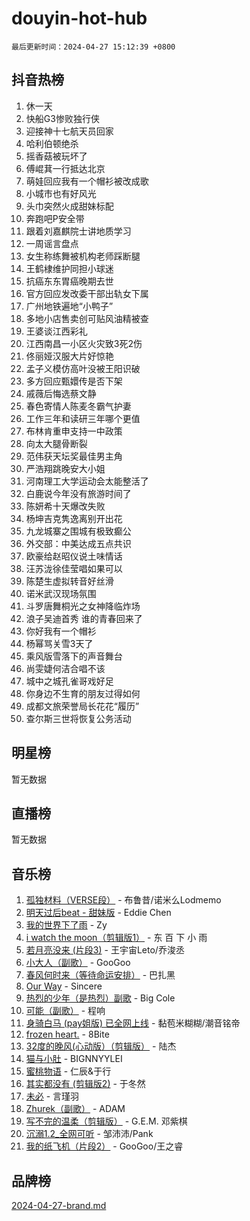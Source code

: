 # douyin-hot-hub

`最后更新时间：2024-04-27 15:12:39 +0800`

## 抖音热榜

1. 休一天
1. 快船G3惨败独行侠
1. 迎接神十七航天员回家
1. 哈利伯顿绝杀
1. 摇香菇被玩坏了
1. 傅崐萁一行抵达北京
1. 萌娃回应我有一个帽衫被改成歌
1. 小城市也有好风光
1. 头巾突然火成甜妹标配
1. 奔跑吧P安全带
1. 跟着刘嘉麒院士讲地质学习
1. 一周谣言盘点
1. 女生称练舞被机构老师踩断腿
1. 王鹤棣维护同担小球迷
1. 抗癌东东胃癌晚期去世
1. 官方回应发改委干部出轨女下属
1. 广州地铁遍地“小鸭子”
1. 多地小店售卖创可贴风油精被查
1. 王婆谈江西彩礼
1. 江西南昌一小区火灾致3死2伤
1. 佟丽娅汉服大片好惊艳
1. 孟子义模仿高叶没被王阳识破
1. 多方回应甄嬛传是否下架
1. 戚薇后悔选蔡文静
1. 春色寄情人陈麦冬霸气护妻
1. 工作三年和读研三年哪个更值
1. 布林肯重申支持一中政策
1. 向太大腿骨断裂
1. 范伟获天坛奖最佳男主角
1. 严浩翔跳晚安大小姐
1. 河南理工大学运动会太能整活了
1. 白鹿说今年没有旅游时间了
1. 陈妍希十天爆改失败
1. 杨坤吉克隽逸离别开出花
1. 九龙城寨之围城有极致癫公
1. 外交部：中美达成五点共识
1. 欧豪给赵昭仪说土味情话
1. 汪苏泷徐佳莹唱如果可以
1. 陈楚生虚拟转音好丝滑
1. 诺米武汉现场氛围
1. 斗罗唐舞桐光之女神降临炸场
1. 浪子吴迪首秀 谁的青春回来了
1. 你好我有一个帽衫
1. 杨幂骂关雪3天了
1. 乘风版雪落下的声音舞台
1. 尚雯婕何洁合唱不该
1. 城中之城孔雀哥戏好足
1. 你身边不生育的朋友过得如何
1. 成都文旅荣誉局长花花“履历”
1. 查尔斯三世将恢复公务活动

## 明星榜

暂无数据

## 直播榜

暂无数据

## 音乐榜

1. [孤独材料（VERSE段）](https://sf5-hl-cdn-tos.douyinstatic.com/obj/tos-cn-ve-2774/ocX7glDNHYlwFeYrGQfBZoThtvPWy8tCCEBGKQ) - 布鲁昔/诺米么Lodmemo
1. [明天过后beat - 甜妹版](https://sf5-hl-cdn-tos.douyinstatic.com/obj/tos-cn-ve-2774/osMLYeeoMm04CZyaI91XUDF8OzLRLgePKALGHI) - Eddie Chen
1. [我的世界下了雨](https://sf5-hl-cdn-tos.douyinstatic.com/obj/tos-cn-ve-2774/o85sBiwXIByH9bWIMAEEOoiQ1o1m9Afn15BspE) - Zy
1. [i watch the moon（剪辑版1）](https://sf5-hl-cdn-tos.douyinstatic.com/obj/tos-cn-ve-2774/o0I9mSChzHZANMJIEBfkCQzzg6N5WAcVtqft9P) - 东 百 下 小 雨
1. [若月亮没来 (片段3)](https://sf5-hl-cdn-tos.douyinstatic.com/obj/tos-cn-ve-2774/okfyEUsGW1B1ovJi5JiN9IjvAT2lMwA054GoEB) - 王宇宙Leto/乔浚丞
1. [小大人（副歌）](https://sf5-hl-cdn-tos.douyinstatic.com/obj/tos-cn-ve-2774/oIhaDwehWhLFsVIG7QIICLLazDNGJAGg5geeb4) - GooGoo
1. [春风何时来（等待命运安排）](https://sf6-cdn-tos.douyinstatic.com/obj/tos-cn-ve-2774/oICBNbD3gelMfB4WgiD1KI2jQtXZE2FgHLwtsl) - 巴扎黑
1. [Our Way](https://sf5-hl-cdn-tos.douyinstatic.com/obj/tos-cn-ve-2774/o8tPEkQgQNCe0DPeFwZzYrbqLlnzBBrYidWkEZ) - Sincere
1. [热烈的少年（是热烈）副歌](https://sf5-hl-cdn-tos.douyinstatic.com/obj/tos-cn-ve-2774/owVNI0CLDAUMtSz6TEYvfFBFL4UDFFhLfgK8fa) - Big Cole
1. [可能（副歌）](https://sf3-cdn-tos.douyinstatic.com/obj/tos-cn-ve-2774/cde1731888894259b333569393c2fb51) - 程响
1. [身骑白马 (pay姐版) 已全网上线](https://sf3-cdn-tos.douyinstatic.com/obj/tos-cn-ve-2774/oQLO5ZgLsFkaDhdIIveF2zUCgfweY0gWaH4AQG) - 黏苞米糊糊/潮音铭帝
1. [frozen heart.](https://sf6-cdn-tos.douyinstatic.com/obj/tos-cn-ve-2774/oIIWJfyjIACZA9zQMtnJ6hQQhFC4vhCupoRBsO) - 8Bite
1. [32度的晚风(心动版）（剪辑版）](https://sf3-cdn-tos.douyinstatic.com/obj/tos-cn-ve-2774/owNyabsyWdzUulxhoJfK8IBXgp0UMQAHpvGh2B) - 陆杰
1. [猫与小肚](https://sf5-hl-cdn-tos.douyinstatic.com/obj/tos-cn-ve-2774/osZeoClMECgK8DYl6VebABgbchEtPYQjZEnRtd) - BIGNNYYLEI
1. [蜜桃物语](https://sf5-hl-cdn-tos.douyinstatic.com/obj/tos-cn-ve-2774/oIhOSCZtIACtYU4XQkngiW9kCBfVD1Fz9IYeqL) - 仁辰&于行
1. [其实都没有 (剪辑版2)](https://sf5-hl-cdn-tos.douyinstatic.com/obj/tos-cn-ve-2774/oEBNQenHZtBhxYjGgUDQk0BCHTigQafgFlbQ7k) - 于冬然
1. [未必](https://sf5-hl-cdn-tos.douyinstatic.com/obj/tos-cn-ve-2774/ogntQMFnKQDZUgTCYuJgfLEtleYZZFxBQqhhFB) - 言瑾羽
1. [Zhurek（副歌）](https://sf3-cdn-tos.douyinstatic.com/obj/tos-cn-ve-2774/ooQm8FBZQDlf0btEYgVpCcSCQfrdJGBEKZYBGS) - ADAM
1. [写不完的温柔（剪辑版）](https://sf5-hl-cdn-tos.douyinstatic.com/obj/tos-cn-ve-2774/oYBzzZQJ233GfwkemJJffAIWgeIYrjZfWhHTcG) - G.E.M. 邓紫棋
1. [沉溺1.2_全网可听](https://sf6-cdn-tos.douyinstatic.com/obj/tos-cn-ve-2774/ok2QoiBqsWAX9McZmWiI9gAB0EzwD4Xj6yfmtH) - 邹沛沛/Pank
1. [我的纸飞机（片段2）](https://sf3-cdn-tos.douyinstatic.com/obj/tos-cn-ve-2774/oM2ZrKcg2CD5AeRB2gkeXOFB1IxAGJdZPazYHf) - GooGoo/王之睿

## 品牌榜

[2024-04-27-brand.md](2024-04-27-brand.md)
